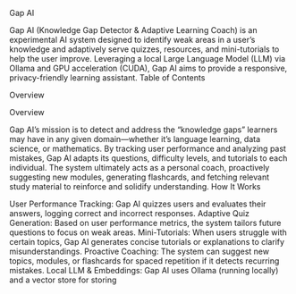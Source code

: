 Gap AI

Gap AI (Knowledge Gap Detector & Adaptive Learning Coach) is an experimental AI system designed to identify weak areas in a user’s knowledge and adaptively serve quizzes, resources, and mini-tutorials to help the user improve. Leveraging a local Large Language Model (LLM) via Ollama and GPU acceleration (CUDA), Gap AI aims to provide a responsive, privacy-friendly learning assistant.
Table of Contents

Overview

Overview

Gap AI’s mission is to detect and address the “knowledge gaps” learners may have in any given domain—whether it’s language learning, data science, or mathematics. By tracking user performance and analyzing past mistakes, Gap AI adapts its questions, difficulty levels, and tutorials to each individual. The system ultimately acts as a personal coach, proactively suggesting new modules, generating flashcards, and fetching relevant study material to reinforce and solidify understanding.
How It Works

User Performance Tracking: Gap AI quizzes users and evaluates their answers, logging correct and incorrect responses.
Adaptive Quiz Generation: Based on user performance metrics, the system tailors future questions to focus on weak areas.
 Mini-Tutorials: When users struggle with certain topics, Gap AI generates concise tutorials or explanations to clarify misunderstandings.
Proactive Coaching: The system can suggest new topics, modules, or flashcards for spaced repetition if it detects recurring mistakes.
Local LLM & Embeddings: Gap AI uses Ollama (running locally) and a vector store for storing
